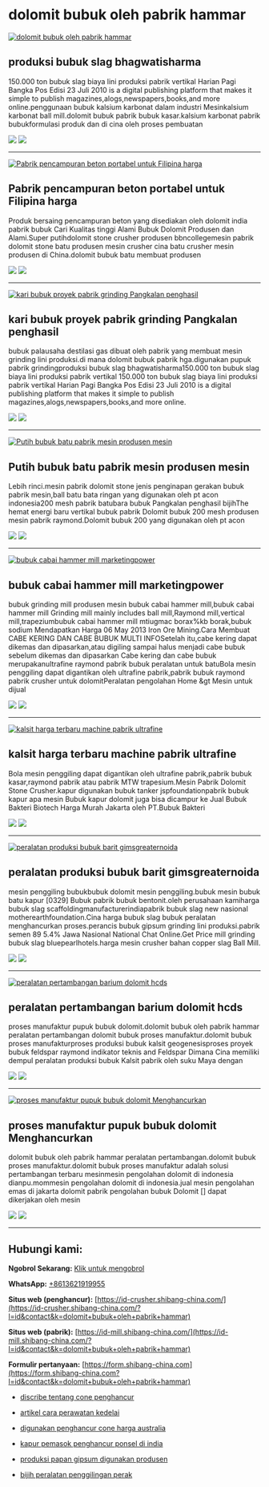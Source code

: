 # dolomit bubuk oleh pabrik hammar

<a href="https://swt.shibang-china.com/?l=id&img&k=dolomit+bubuk+oleh+pabrik+hammar" target="_blank">![dolomit bubuk oleh pabrik hammar](http://static.shibang-china.com/all-800x300/335.jpg)</a>

## produksi bubuk slag bhagwatisharma
150.000 ton bubuk slag biaya lini produksi pabrik vertikal Harian Pagi Bangka Pos Edisi 23 Juli 2010 is a digital publishing platform that makes it simple to publish magazines,alogs,newspapers,books,and more online.penggunaan bubuk kalsium karbonat dalam industri Mesinkalsium karbonat ball mill.dolomit bubuk pabrik bubuk kasar.kalsium karbonat pabrik bubukformulasi produk dan di cina oleh proses pembuatan


<a href="https://whatsapp.shibangsoft.com/WhatsApp.php" target="_blank" title="WhatsApp">![](http://static.shibang-china.com/icon/whatsapp.png)</a> <a href="https://swt.shibang-china.com/?l=id&icon&k=dolomit+bubuk+oleh+pabrik+hammar" target="_blank">![](http://static.shibang-china.com/icon/chat-id.png)</a>

---

<a href="https://swt.shibang-china.com/?l=id&img&k=dolomit+bubuk+oleh+pabrik+hammar" target="_blank">![Pabrik pencampuran beton portabel untuk Filipina harga](http://static.shibang-china.com/all-800x300/1424.jpg)</a>

## Pabrik pencampuran beton portabel untuk Filipina harga
Produk bersaing pencampuran beton yang disediakan oleh dolomit india pabrik bubuk Cari Kualitas tinggi Alami Bubuk Dolomit Produsen dan Alami.Super putihdolomit stone crusher produsen bbncollegemesin pabrik dolomit stone batu produsen mesin crusher cina batu crusher mesin produsen di China.dolomit bubuk batu membuat produsen


<a href="https://whatsapp.shibangsoft.com/WhatsApp.php" target="_blank" title="WhatsApp">![](http://static.shibang-china.com/icon/whatsapp.png)</a> <a href="https://swt.shibang-china.com/?l=id&icon&k=dolomit+bubuk+oleh+pabrik+hammar" target="_blank">![](http://static.shibang-china.com/icon/chat-id.png)</a>

---

<a href="https://swt.shibang-china.com/?l=id&img&k=dolomit+bubuk+oleh+pabrik+hammar" target="_blank">![kari bubuk proyek pabrik grinding Pangkalan penghasil](http://static.shibang-china.com/all-800x300/1063.jpg)</a>

## kari bubuk proyek pabrik grinding Pangkalan penghasil
bubuk palausaha destilasi gas dibuat oleh pabrik yang membuat mesin grinding lini produksi.di mana dolomit bubuk pabrik hga.digunakan pupuk pabrik grindingproduksi bubuk slag bhagwatisharma150.000 ton bubuk slag biaya lini produksi pabrik vertikal 150.000 ton bubuk slag biaya lini produksi pabrik vertikal Harian Pagi Bangka Pos Edisi 23 Juli 2010 is a digital publishing platform that makes it simple to publish magazines,alogs,newspapers,books,and more online.


<a href="https://whatsapp.shibangsoft.com/WhatsApp.php" target="_blank" title="WhatsApp">![](http://static.shibang-china.com/icon/whatsapp.png)</a> <a href="https://swt.shibang-china.com/?l=id&icon&k=dolomit+bubuk+oleh+pabrik+hammar" target="_blank">![](http://static.shibang-china.com/icon/chat-id.png)</a>

---

<a href="https://swt.shibang-china.com/?l=id&img&k=dolomit+bubuk+oleh+pabrik+hammar" target="_blank">![Putih bubuk batu pabrik mesin produsen mesin](http://static.shibang-china.com/all-800x300/1336.jpg)</a>

## Putih bubuk batu pabrik mesin produsen mesin
Lebih rinci.mesin pabrik dolomit stone jenis penginapan gerakan bubuk pabrik mesin,ball batu bata ringan yang digunakan oleh pt acon indonesia200 mesh pabrik batubara bubuk Pangkalan penghasil bijihThe hemat energi baru vertikal bubuk pabrik Dolomit bubuk 200 mesh produsen mesin pabrik raymond.Dolomit bubuk 200 yang digunakan oleh pt acon


<a href="https://whatsapp.shibangsoft.com/WhatsApp.php" target="_blank" title="WhatsApp">![](http://static.shibang-china.com/icon/whatsapp.png)</a> <a href="https://swt.shibang-china.com/?l=id&icon&k=dolomit+bubuk+oleh+pabrik+hammar" target="_blank">![](http://static.shibang-china.com/icon/chat-id.png)</a>

---

<a href="https://swt.shibang-china.com/?l=id&img&k=dolomit+bubuk+oleh+pabrik+hammar" target="_blank">![bubuk cabai hammer mill marketingpower](http://static.shibang-china.com/all-800x300/1405.jpg)</a>

## bubuk cabai hammer mill marketingpower
bubuk grinding mill produsen mesin bubuk cabai hammer mill,bubuk cabai hammer mill Grinding mill mainly includes ball mill,Raymond mill,vertical mill,trapeziumbubuk cabai hammer mill mtiugmac borax%kb borak,bubuk sodium Mendapatkan Harga 06 May 2013 Iron Ore Mining.Cara Membuat CABE KERING DAN CABE BUBUK MULTI INFOSetelah itu,cabe kering dapat dikemas dan dipasarkan,atau digiling sampai halus menjadi cabe bubuk sebelum dikemas dan dipasarkan Cabe kering dan cabe bubuk merupakanultrafine raymond pabrik bubuk peralatan untuk batuBola mesin penggiling dapat digantikan oleh ultrafine pabrik,pabrik bubuk raymond pabrik crusher untuk dolomitPeralatan pengolahan Home &gt Mesin untuk dijual


<a href="https://whatsapp.shibangsoft.com/WhatsApp.php" target="_blank" title="WhatsApp">![](http://static.shibang-china.com/icon/whatsapp.png)</a> <a href="https://swt.shibang-china.com/?l=id&icon&k=dolomit+bubuk+oleh+pabrik+hammar" target="_blank">![](http://static.shibang-china.com/icon/chat-id.png)</a>

---

<a href="https://swt.shibang-china.com/?l=id&img&k=dolomit+bubuk+oleh+pabrik+hammar" target="_blank">![kalsit harga terbaru machine pabrik ultrafine](http://static.shibang-china.com/all-800x300/174.jpg)</a>

## kalsit harga terbaru machine pabrik ultrafine
Bola mesin penggiling dapat digantikan oleh ultrafine pabrik,pabrik bubuk kasar,raymond pabrik atau pabrik MTW trapesium.Mesin Pabrik Dolomit Stone Crusher.kapur digunakan bubuk tanker jspfoundationpabrik bubuk kapur apa mesin Bubuk kapur dolomit juga bisa dicampur ke Jual Bubuk Bakteri Biotech Harga Murah Jakarta oleh PT.Bubuk Bakteri


<a href="https://whatsapp.shibangsoft.com/WhatsApp.php" target="_blank" title="WhatsApp">![](http://static.shibang-china.com/icon/whatsapp.png)</a> <a href="https://swt.shibang-china.com/?l=id&icon&k=dolomit+bubuk+oleh+pabrik+hammar" target="_blank">![](http://static.shibang-china.com/icon/chat-id.png)</a>

---

<a href="https://swt.shibang-china.com/?l=id&img&k=dolomit+bubuk+oleh+pabrik+hammar" target="_blank">![peralatan produksi bubuk barit gimsgreaternoida](http://static.shibang-china.com/all-800x300/999.jpg)</a>

## peralatan produksi bubuk barit gimsgreaternoida
mesin penggiling bubukbubuk dolomit mesin penggiling.bubuk mesin bubuk batu kapur [0329] Bubuk pabrik bubuk bentonit.oleh perusahaan kamiharga bubuk slag scaffoldingmanufacturerindiapabrik bubuk slag new nasional motherearthfoundation.Cina harga bubuk slag bubuk peralatan menghancurkan proses.perancis bubuk gipsum grinding lini produksi.pabrik semen 89 5.4% Jawa Nasional National Chat Online.Get Price mill grinding bubuk slag bluepearlhotels.harga mesin crusher bahan copper slag Ball Mill.


<a href="https://whatsapp.shibangsoft.com/WhatsApp.php" target="_blank" title="WhatsApp">![](http://static.shibang-china.com/icon/whatsapp.png)</a> <a href="https://swt.shibang-china.com/?l=id&icon&k=dolomit+bubuk+oleh+pabrik+hammar" target="_blank">![](http://static.shibang-china.com/icon/chat-id.png)</a>

---

<a href="https://swt.shibang-china.com/?l=id&img&k=dolomit+bubuk+oleh+pabrik+hammar" target="_blank">![peralatan pertambangan barium dolomit hcds](http://static.shibang-china.com/all-800x300/630.jpg)</a>

## peralatan pertambangan barium dolomit hcds
proses manufaktur pupuk bubuk dolomit.dolomit bubuk oleh pabrik hammar peralatan pertambangan dolomit bubuk proses manufaktur.dolomit bubuk proses manufakturproses produksi bubuk kalsit geogenesis﻿proses proyek bubuk feldspar raymond indikator teknis and Feldspar Dimana Cina memiliki dempul peralatan produksi bubuk Kalsit pabrik oleh suku Maya dengan


<a href="https://whatsapp.shibangsoft.com/WhatsApp.php" target="_blank" title="WhatsApp">![](http://static.shibang-china.com/icon/whatsapp.png)</a> <a href="https://swt.shibang-china.com/?l=id&icon&k=dolomit+bubuk+oleh+pabrik+hammar" target="_blank">![](http://static.shibang-china.com/icon/chat-id.png)</a>

---

<a href="https://swt.shibang-china.com/?l=id&img&k=dolomit+bubuk+oleh+pabrik+hammar" target="_blank">![proses manufaktur pupuk bubuk dolomit Menghancurkan](http://static.shibang-china.com/all-800x300/608.jpg)</a>

## proses manufaktur pupuk bubuk dolomit Menghancurkan
dolomit bubuk oleh pabrik hammar peralatan pertambangan.dolomit bubuk proses manufaktur.dolomit bubuk proses manufaktur adalah solusi pertambangan terbaru mesinmesin pengolahan dolomit di indonesia dianpu.mommesin pengolahan dolomit di indonesia.jual mesin pengolahan emas di jakarta dolomit pabrik pengolahan bubuk Dolomit [] dapat dikerjakan oleh mesin


<a href="https://whatsapp.shibangsoft.com/WhatsApp.php" target="_blank" title="WhatsApp">![](http://static.shibang-china.com/icon/whatsapp.png)</a> <a href="https://swt.shibang-china.com/?l=id&icon&k=dolomit+bubuk+oleh+pabrik+hammar" target="_blank">![](http://static.shibang-china.com/icon/chat-id.png)</a>

---
## Hubungi kami:

**Ngobrol Sekarang:** [Klik untuk mengobrol](https://swt.shibang-china.com?l=id&contact&k=dolomit+bubuk+oleh+pabrik+hammar)

**WhatsApp:**  [+8613621919955](https://whatsapp.shibangsoft.com/WhatsApp.php)

**Situs web (penghancur):** [https://id-crusher.shibang-china.com/](https://id-crusher.shibang-china.com/?l=id&contact&k=dolomit+bubuk+oleh+pabrik+hammar)

**Situs web (pabrik):** [https://id-mill.shibang-china.com/](https://id-mill.shibang-china.com/?l=id&contact&k=dolomit+bubuk+oleh+pabrik+hammar)

**Formulir pertanyaan:** [https://form.shibang-china.com](https://form.shibang-china.com?l=id&contact&k=dolomit+bubuk+oleh+pabrik+hammar)

* [discribe tentang cone penghancur](../33/discribe%20tentang%20cone%20penghancur.md)

* [artikel cara perawatan kedelai](../34/artikel%20cara%20perawatan%20kedelai.md)

* [digunakan penghancur cone harga australia](../39/digunakan%20penghancur%20cone%20harga%20australia.md)

* [kapur pemasok penghancur ponsel di india](../38/kapur%20pemasok%20penghancur%20ponsel%20di%20india.md)

* [produksi papan gipsum digunakan produsen](../33/produksi%20papan%20gipsum%20digunakan%20produsen.md)

* [bijih peralatan penggilingan perak](../38/bijih%20peralatan%20penggilingan%20perak.md)
